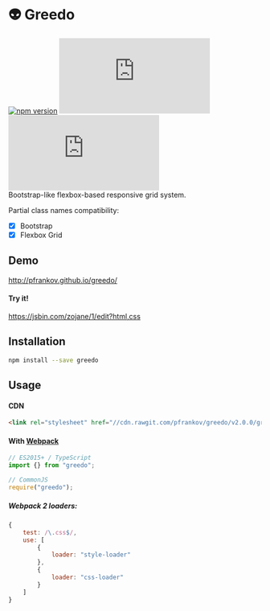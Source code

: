 # :alien: Greedo
[![npm version](https://badge.fury.io/js/greedo.svg)](https://www.npmjs.com/package/greedo)
![](http://img.badgesize.io/pfrankov/greedo/master/greedo.css)
![](http://img.badgesize.io/pfrankov/greedo/master/greedo.css?compression=gzip)  
Bootstrap-like flexbox-based responsive grid system.

Partial class names compatibility:
- [x] Bootstrap
- [x] Flexbox Grid

## Demo
http://pfrankov.github.io/greedo/

#### Try it!
https://jsbin.com/zojane/1/edit?html,css

## Installation

```bash
npm install --save greedo
```

## Usage

#### CDN
```html
<link rel="stylesheet" href="//cdn.rawgit.com/pfrankov/greedo/v2.0.0/greedo.css"/>
```

#### With [Webpack](https://webpack.js.org/)
```javascript
// ES2015+ / TypeScript
import {} from "greedo";

// CommonJS
require("greedo");
```

##### Webpack 2 loaders:
```javascript
{
    test: /\.css$/,
    use: [
        {
            loader: "style-loader"
        },
        {
            loader: "css-loader"
        }
    ]
}
```